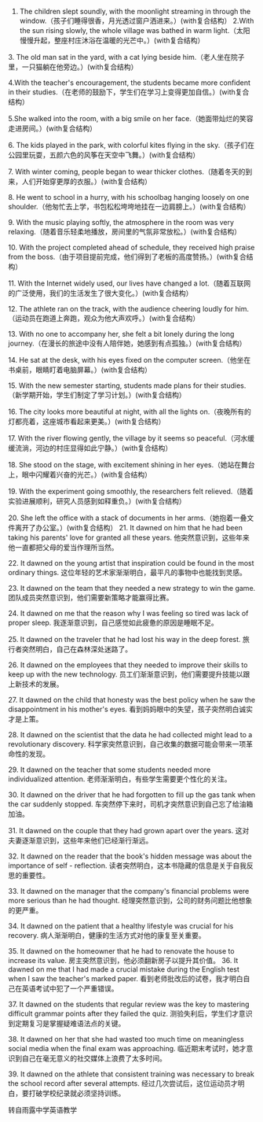 1. The children slept soundly, with the moonlight streaming in through the window.（孩子们睡得很香，月光透过窗户洒进来。）(with复合结构）
2.With the sun rising slowly, the whole village was bathed in warm light.（太阳慢慢升起，整座村庄沐浴在温暖的光芒中。）(with复合结构） 

3. The old man sat in the yard, with a cat lying beside him.（老人坐在院子里，一只猫躺在他旁边。）(with复合结构） 

4.With the teacher's encouragement, the students became more confident in their studies.（在老师的鼓励下，学生们在学习上变得更加自信。）(with复合结构） 

5.She walked into the room, with a big smile on her face.（她面带灿烂的笑容走进房间。）(with复合结构） 

6. The kids played in the park, with colorful kites flying in the sky.（孩子们在公园里玩耍，五颜六色的风筝在天空中飞舞。）(with复合结构） 

7. With winter coming, people began to wear thicker clothes.（随着冬天的到来，人们开始穿更厚的衣服。）(with复合结构） 

8. He went to school in a hurry, with his schoolbag hanging loosely on one shoulder.（他匆忙去上学，书包松松垮垮地挂在一边肩膀上。）(with复合结构） 

9. With the music playing softly, the atmosphere in the room was very relaxing.（随着音乐轻柔地播放，房间里的气氛非常放松。）(with复合结构） 

10. With the project completed ahead of schedule, they received high praise from the boss.（由于项目提前完成，他们得到了老板的高度赞扬。）(with复合结构） 

11. With the Internet widely used, our lives have changed a lot.（随着互联网的广泛使用，我们的生活发生了很大变化。）(with复合结构）

12. The athlete ran on the track, with the audience cheering loudly for him.（运动员在跑道上奔跑，观众为他大声欢呼。）(with复合结构） 

13. With no one to accompany her, she felt a bit lonely during the long journey.（在漫长的旅途中没有人陪伴她，她感到有点孤独。）(with复合结构） 

14. He sat at the desk, with his eyes fixed on the computer screen.（他坐在书桌前，眼睛盯着电脑屏幕。）(with复合结构） 

15. With the new semester starting, students made plans for their studies.（新学期开始，学生们制定了学习计划。）(with复合结构） 

16. The city looks more beautiful at night, with all the lights on.（夜晚所有的灯都亮着，这座城市看起来更美。）(with复合结构） 

17. With the river flowing gently, the village by it seems so peaceful.（河水缓缓流淌，河边的村庄显得如此宁静。）(with复合结构） 

18. She stood on the stage, with excitement shining in her eyes.（她站在舞台上，眼中闪耀着兴奋的光芒。）(with复合结构） 

19. With the experiment going smoothly, the researchers felt relieved.（随着实验进展顺利，研究人员感到如释重负。）(with复合结构） 

20. She left the office with a stack of documents in her arms.（她抱着一叠文件离开了办公室。）(with复合结构）
21. It dawned on him that he had been taking his parents' love for granted all these years.
他突然意识到，这些年来他一直都把父母的爱当作理所当然。
 
22. It dawned on the young artist that inspiration could be found in the most ordinary things.
这位年轻的艺术家渐渐明白，最平凡的事物中也能找到灵感。
 
23. It dawned on the team that they needed a new strategy to win the game.
团队成员突然意识到，他们需要新策略才能赢得比赛。
 
24. It dawned on me that the reason why I was feeling so tired was lack of proper sleep.
我逐渐意识到，自己感觉如此疲惫的原因是睡眠不足。
 
25. It dawned on the traveler that he had lost his way in the deep forest.
旅行者突然明白，自己在森林深处迷路了。
 
26. It dawned on the employees that they needed to improve their skills to keep up with the new technology.
员工们渐渐意识到，他们需要提升技能以跟上新技术的发展。
 
27. It dawned on the child that honesty was the best policy when he saw the disappointment in his mother's eyes.
看到妈妈眼中的失望，孩子突然明白诚实才是上策。
 
28. It dawned on the scientist that the data he had collected might lead to a revolutionary discovery.
科学家突然意识到，自己收集的数据可能会带来一项革命性的发现。
 
29. It dawned on the teacher that some students needed more individualized attention.
老师渐渐明白，有些学生需要更个性化的关注。
 
30. It dawned on the driver that he had forgotten to fill up the gas tank when the car suddenly stopped.
车突然停下来时，司机才突然意识到自己忘了给油箱加油。
 
31. It dawned on the couple that they had grown apart over the years.
这对夫妻逐渐意识到，这些年来他们已经渐行渐远。
 
32. It dawned on the reader that the book's hidden message was about the importance of self - reflection.
读者突然明白，这本书隐藏的信息是关于自我反思的重要性。
 
33. It dawned on the manager that the company's financial problems were more serious than he had thought.
经理突然意识到，公司的财务问题比他想象的更严重。
 
34. It dawned on the patient that a healthy lifestyle was crucial for his recovery.
病人渐渐明白，健康的生活方式对他的康复至关重要。
 
35. It dawned on the homeowner that he had to renovate the house to increase its value.
房主突然意识到，他必须翻新房子以提升其价值。
36. It dawned on me that I had made a crucial mistake during the English test when I saw the teacher's marked paper.
看到老师批改后的试卷，我才明白自己在英语考试中犯了一个严重错误。
 
37. It dawned on the students that regular review was the key to mastering difficult grammar points after they failed the quiz.
测验失利后，学生们才意识到定期复习是掌握疑难语法点的关键。
 
38. It dawned on her that she had wasted too much time on meaningless social media when the final exam was approaching.
临近期末考试时，她才意识到自己在毫无意义的社交媒体上浪费了太多时间。
 
39. It dawned on the athlete that consistent training was necessary to break the school record after several attempts.
经过几次尝试后，这位运动员才明白，要打破学校纪录就必须坚持训练。

转自雨露中学英语教学
